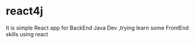 # react4j
It is simple React app for BackEnd Java Dev ,trying learn some FrontEnd skills using react 